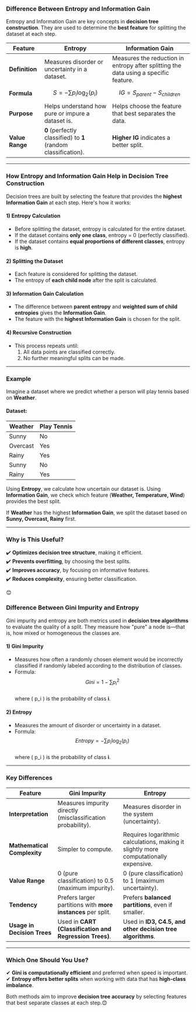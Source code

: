 ### **Difference Between Entropy and Information Gain**

Entropy and Information Gain are key concepts in **decision tree construction**. They are used to determine the **best feature** for splitting the dataset at each step.

| Feature | **Entropy** | **Information Gain** |
|---------|------------|----------------------|
| **Definition** | Measures disorder or uncertainty in a dataset. | Measures the reduction in entropy after splitting the data using a specific feature. |
| **Formula** | $$ S = -\sum p_i \log_2(p_i) $$ | $$ IG = S_{parent} - S_{children} $$ |
| **Purpose** | Helps understand how pure or impure a dataset is. | Helps choose the feature that best separates the data. |
| **Value Range** | **0** (perfectly classified) to **1** (random classification). | **Higher IG** indicates a better split. |

---

### **How Entropy and Information Gain Help in Decision Tree Construction**
Decision trees are built by selecting the feature that provides the **highest Information Gain** at each step. Here's how it works:

#### **1) Entropy Calculation**
- Before splitting the dataset, entropy is calculated for the entire dataset.
- If the dataset contains **only one class**, entropy = 0 (perfectly classified).
- If the dataset contains **equal proportions of different classes**, entropy is **high**.

#### **2) Splitting the Dataset**
- Each feature is considered for splitting the dataset.
- The entropy of **each child node** after the split is calculated.

#### **3) Information Gain Calculation**
- The difference between **parent entropy** and **weighted sum of child entropies** gives the **Information Gain**.
- The feature with the **highest Information Gain** is chosen for the split.

#### **4) Recursive Construction**
- This process repeats until:
  1. All data points are classified correctly.
  2. No further meaningful splits can be made.

---

### **Example**
Imagine a dataset where we predict whether a person will play tennis based on **Weather**.

#### **Dataset:**
| Weather | Play Tennis |
|---------|------------|
| Sunny   | No         |
| Overcast| Yes        |
| Rainy   | Yes        |
| Sunny   | No         |
| Rainy   | Yes        |

Using **Entropy**, we calculate how uncertain our dataset is. Using **Information Gain**, we check which feature (**Weather, Temperature, Wind**) provides the best split.

If **Weather** has the highest **Information Gain**, we split the dataset based on **Sunny, Overcast, Rainy** first.

---

### **Why is This Useful?**
✔️ **Optimizes decision tree structure**, making it efficient.  
✔️ **Prevents overfitting**, by choosing the best splits.  
✔️ **Improves accuracy**, by focusing on informative features.  
✔️ **Reduces complexity**, ensuring better classification.

😊

### **Difference Between Gini Impurity and Entropy**
Gini impurity and entropy are both metrics used in **decision tree algorithms** to evaluate the quality of a split. They measure how "pure" a node is—that is, how mixed or homogeneous the classes are.

#### **1) Gini Impurity**
- Measures how often a randomly chosen element would be incorrectly classified if randomly labeled according to the distribution of classes.
- Formula:  
  $$ Gini = 1 - \sum p_i^2 $$  
  where \( p_i \) is the probability of class **i**.

#### **2) Entropy**
- Measures the amount of disorder or uncertainty in a dataset.
- Formula:  
  $$ Entropy = - \sum p_i \log_2(p_i) $$  
  where \( p_i \) is the probability of class **i**.

---

### **Key Differences**
| Feature | **Gini Impurity** | **Entropy** |
|---------|------------------|------------|
| **Interpretation** | Measures impurity directly (misclassification probability). | Measures disorder in the system (uncertainty). |
| **Mathematical Complexity** | Simpler to compute. | Requires logarithmic calculations, making it slightly more computationally expensive. |
| **Value Range** | 0 (pure classification) to 0.5 (maximum impurity). | 0 (pure classification) to 1 (maximum uncertainty). |
| **Tendency** | Prefers larger partitions with **more instances** per split. | Prefers **balanced partitions**, even if smaller. |
| **Usage in Decision Trees** | Used in **CART (Classification and Regression Trees)**. | Used in **ID3, C4.5, and other decision tree algorithms**. |

---

### **Which One Should You Use?**
✔ **Gini is computationally efficient** and preferred when speed is important.  
✔ **Entropy offers better splits** when working with data that has **high-class imbalance**.  

Both methods aim to improve **decision tree accuracy** by selecting features that best separate classes at each step.😊
